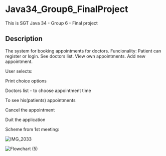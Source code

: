
# Java34_Group6_FinalProject
This is SGT Java 34 - Group 6 - Final project

## Description
The system for booking appointments for doctors. Funcionality:
Patient can register or login.
See doctors list.
View own appointments.
Add new appointment.
 
User selects:
 
Print choice options
 
Doctors list - to choose appointment time 
 
To see his(patients) appointments
 
Cancel the appointment
 
Duit the application
 
Scheme from 1st meeting:
  
![IMG_2033](https://user-images.githubusercontent.com/122638029/214299315-96842888-2029-4ba0-a2ee-a2e4874bca25.jpg)
 

![Flowchart (5)](https://user-images.githubusercontent.com/86713452/216098913-822ca518-42ab-4b58-9633-fa03a25cbc6f.png)
